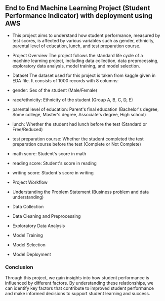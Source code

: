 ## End to End Machine Learning Project (Student Performance Indicator) with deployment using AWS
- This project aims to understand how student performance, measured by test scores, is affected by various variables such as gender, ethnicity, parental level of education, lunch, and test preparation course.  

- Project Overview
The project follows the standard life cycle of a machine learning project, including data collection, data preprocessing, exploratory data analysis, model training, and model selection.

- Dataset
The dataset used for this project is taken from kaggle given in EDA file. It consists of 1000 records with 8 columns:

- gender: Sex of the student (Male/Female)
- race/ethnicity: Ethnicity of the student (Group A, B, C, D, E)
- parental level of education: Parent's final education (Bachelor's degree, Some college, Master's degree, Associate's degree, High school)
- lunch: Whether the student had lunch before the test (Standard or Free/Reduced)
- test preparation course: Whether the student completed the test preparation course before the test (Complete or Not Complete)
- math score: Student's score in math
- reading score: Student's score in reading
- writing score: Student's score in writing
- Project Workflow
- Understanding the Problem Statement (Business problem and data understanding)
- Data Collection
- Data Cleaning and Preprocessing
- Exploratory Data Analysis
- Model Training
- Model Selection
- Model Deployment


### Conclusion
Through this project, we gain insights into how student performance is influenced by different factors. By understanding these relationships, we can identify key factors that contribute to improved student performance and make informed decisions to support student learning and success.

